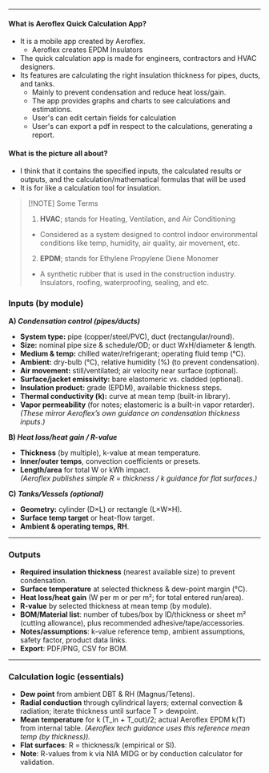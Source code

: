 
---
#### What is Aeroflex Quick Calculation App?
- It is a mobile app created by Aeroflex.
	- Aeroflex creates EPDM Insulators
- The quick calculation app is made for engineers, contractors and HVAC designers.
- Its features are calculating the right insulation thickness for pipes, ducts, and tanks.
	- Mainly to prevent condensation and reduce heat loss/gain.
	- The app provides graphs and charts to see calculations and estimations.
	- User's can edit certain fields for calculation
	- User's can export a pdf in respect to the calculations, generating a report.

#### What is the picture all about?
- I think that it contains the specified inputs, the calculated results or outputs, and the calculation/mathematical formulas that will be used
- It is for like a calculation tool for insulation.

> [!NOTE] Some Terms
> 1. **HVAC**; stands for Heating, Ventilation, and Air Conditioning
> 	- Considered as a system designed to control indoor environmental conditions like temp, humidity, air quality, air movement, etc.
> 2. **EPDM**; stands for Ethylene Propylene Diene Monomer
> 	- A synthetic rubber that is used in the construction industry. Insulators, roofing, waterproofing, sealing, and etc.



### Inputs (by module)

**A) *Condensation control (pipes/ducts)***
- **System type:** pipe (copper/steel/PVC), duct (rectangular/round).
- **Size:** nominal pipe size & schedule/OD; or duct WxH/diameter & length.
- **Medium & temp:** chilled water/refrigerant; operating fluid temp (°C).
- **Ambient:** dry-bulb (°C), relative humidity (%) (to prevent condensation).
- **Air movement:** still/ventilated; air velocity near surface (optional).
- **Surface/jacket emissivity:** bare elastomeric vs. cladded (optional).
- **Insulation product:** grade (EPDM), available thickness steps.
- **Thermal conductivity (k):** curve at mean temp (built-in library).
- **Vapor permeability** (for notes; elastomeric is a built-in vapor retarder).  
    _(These mirror Aeroflex’s own guidance on condensation thickness inputs.)_

**B) *Heat loss/heat gain / R-value***
- **Thickness** (by multiple), k-value at mean temperature.
- **Inner/outer temps**, convection coefficients or presets.
- **Length/area** for total W or kWh impact.  
    _(Aeroflex publishes simple R = thickness / k guidance for flat surfaces.)_

**C) *Tanks/Vessels (optional)***
- **Geometry:** cylinder (D×L) or rectangle (L×W×H).
- **Surface temp target** or heat-flow target.
- **Ambient & operating temps, RH**.

---
### Outputs
- **Required insulation thickness** (nearest available size) to prevent condensation.
- **Surface temperature** at selected thickness & dew-point margin (°C).
- **Heat loss/heat gain** (W per m or per m²; for total entered run/area).
- **R-value** by selected thickness at mean temp (by module).
- **BOM/Material list**: number of tubes/box by ID/thickness or sheet m² (cutting allowance), plus recommended adhesive/tape/accessories.
- **Notes/assumptions**: k-value reference temp, ambient assumptions, safety factor, product data links.
- **Export**: PDF/PNG, CSV for BOM.

---
### Calculation logic (essentials)
- **Dew point** from ambient DBT & RH (Magnus/Tetens).
- **Radial conduction** through cylindrical layers; external convection & radiation; iterate thickness until surface T > dewpoint.
- **Mean temperature** for k (T_in + T_out)/2; actual Aeroflex EPDM k(T) from internal table. _(Aeroflex tech guidance uses this reference mean temp (by thickness))._
- **Flat surfaces**: R = thickness/k (empirical or SI).
- **Note**: R-values from k via NIA MIDG or by conduction calculator for validation.